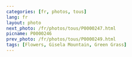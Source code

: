 ```yaml
---
categories: [fr, photos, tous]
lang: fr
layout: photo
next_photo: /fr/photos/tous/P0000247.html
picname: P0000246
prev_photo: /fr/photos/tous/P0000249.html
tags: [Flowers, Gisela Mountain, Green Grass]
---
```

